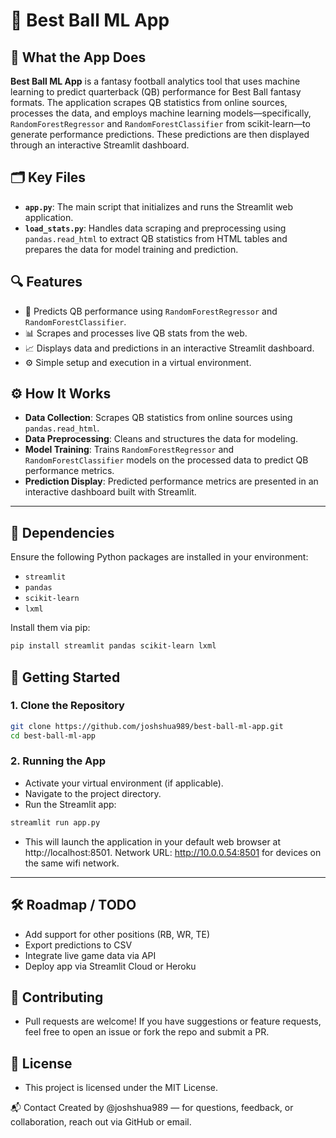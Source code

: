 # 🏈 Best Ball ML App


## 🧠 What the App Does

**Best Ball ML App** is a fantasy football analytics tool that uses machine learning to predict quarterback (QB) performance for Best Ball fantasy formats. The application scrapes QB statistics from online sources, processes the data, and employs machine learning models—specifically, `RandomForestRegressor` and `RandomForestClassifier` from scikit-learn—to generate performance predictions. These predictions are then displayed through an interactive Streamlit dashboard.


## 🗂️ Key Files

- **`app.py`**: The main script that initializes and runs the Streamlit web application.
- **`load_stats.py`**: Handles data scraping and preprocessing using `pandas.read_html` to extract QB statistics from HTML tables and prepares the data for model training and prediction.


## 🔍 Features

- 🧠 Predicts QB performance using `RandomForestRegressor` and `RandomForestClassifier`.
- 📊 Scrapes and processes live QB stats from the web.
- 📈 Displays data and predictions in an interactive Streamlit dashboard.
- ⚙️ Simple setup and execution in a virtual environment.


## ⚙️ How It Works

- **Data Collection**: Scrapes QB statistics from online sources using `pandas.read_html`.
- **Data Preprocessing**: Cleans and structures the data for modeling.
- **Model Training**: Trains `RandomForestRegressor` and `RandomForestClassifier` models on the processed data to predict QB performance metrics.
- **Prediction Display**: Predicted performance metrics are presented in an interactive dashboard built with Streamlit.

---

## 🧪 Dependencies

Ensure the following Python packages are installed in your environment:

- `streamlit`
- `pandas`
- `scikit-learn`
- `lxml`

Install them via pip:

```bash
pip install streamlit pandas scikit-learn lxml
```


## 🚀 Getting Started

### 1. Clone the Repository

```bash
git clone https://github.com/joshshua989/best-ball-ml-app.git
cd best-ball-ml-app
```


### 2. Running the App

- Activate your virtual environment (if applicable).
- Navigate to the project directory.
- Run the Streamlit app:

```bash
streamlit run app.py
```

- This will launch the application in your default web browser at http://localhost:8501. Network URL: http://10.0.0.54:8501 for devices on the same wifi network.

---

## 🛠️ Roadmap / TODO

- Add support for other positions (RB, WR, TE)
- Export predictions to CSV
- Integrate live game data via API
- Deploy app via Streamlit Cloud or Heroku


## 🤝 Contributing

- Pull requests are welcome! If you have suggestions or feature requests, feel free to open an issue or fork the repo and submit a PR.


## 📄 License

- This project is licensed under the MIT License.



📬 Contact
Created by @joshshua989 — for questions, feedback, or collaboration, reach out via GitHub or email.
